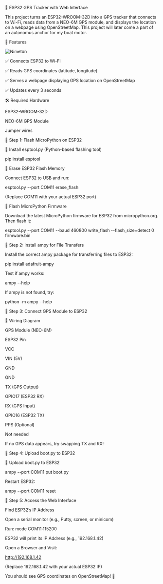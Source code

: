 📍 ESP32 GPS Tracker with Web Interface

This project turns an ESP32-WROOM-32D into a GPS tracker that connects to Wi-Fi, reads data from a NEO-6M GPS module, and displays the location on a webpage using OpenStreetMap.
This project will later come a part of an autonomus anchor for my boat motor.

📌 Features

![Nimetön](https://github.com/user-attachments/assets/233938b1-bcda-429a-889b-d7287b9829d1)



✅ Connects ESP32 to Wi-Fi

✅ Reads GPS coordinates (latitude, longitude)

✅ Serves a webpage displaying GPS location on OpenStreetMap

✅ Updates every 3 seconds

🛠️ Required Hardware

ESP32-WROOM-32D

NEO-6M GPS Module

Jumper wires

🔹 Step 1: Flash MicroPython on ESP32

📌 Install esptool.py (Python-based flashing tool)

pip install esptool

📌 Erase ESP32 Flash Memory

Connect ESP32 to USB and run:

esptool.py --port COM11 erase_flash

(Replace COM11 with your actual ESP32 port)

📌 Flash MicroPython Firmware

Download the latest MicroPython firmware for ESP32 from micropython.org. Then flash it:

esptool.py --port COM11 --baud 460800 write_flash --flash_size=detect 0 firmware.bin

🔹 Step 2: Install ampy for File Transfers

Install the correct ampy package for transferring files to ESP32:

pip install adafruit-ampy

Test if ampy works:

ampy --help

If ampy is not found, try:

python -m ampy --help

🔹 Step 3: Connect GPS Module to ESP32

📌 Wiring Diagram

GPS Module (NEO-6M)

ESP32 Pin

VCC

VIN (5V)

GND

GND

TX (GPS Output)

GPIO17 (ESP32 RX)

RX (GPS Input)

GPIO16 (ESP32 TX)

PPS (Optional)

Not needed

If no GPS data appears, try swapping TX and RX!

🔹 Step 4: Upload boot.py to ESP32

📌 Upload boot.py to ESP32

ampy --port COM11 put boot.py

Restart ESP32:

ampy --port COM11 reset

🔹 Step 5: Access the Web Interface

Find ESP32’s IP Address

Open a serial monitor (e.g., Putty, screen, or minicom)

Run: mode COM11:115200

ESP32 will print its IP Address (e.g., 192.168.1.42)

Open a Browser and Visit:

http://192.168.1.42

(Replace 192.168.1.42 with your actual ESP32 IP)

You should see GPS coordinates on OpenStreetMap! 🎉


